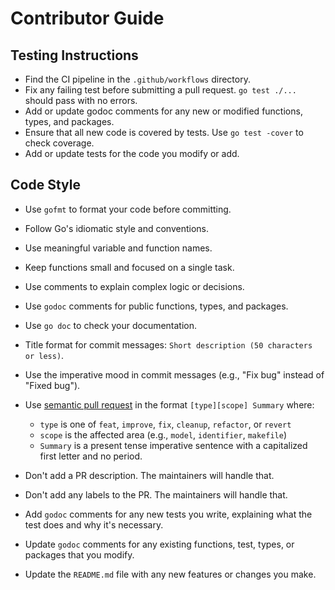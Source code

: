# Contributor Guide

## Testing Instructions

- Find the CI pipeline in the `.github/workflows` directory.
- Fix any failing test before submitting a pull request. `go test ./...` should pass with no errors.
- Add or update godoc comments for any new or modified functions, types, and packages.
- Ensure that all new code is covered by tests. Use `go test -cover` to check coverage.
- Add or update tests for the code you modify or add.

## Code Style

- Use `gofmt` to format your code before committing.
- Follow Go's idiomatic style and conventions.
- Use meaningful variable and function names.
- Keep functions small and focused on a single task.
- Use comments to explain complex logic or decisions.
- Use `godoc` comments for public functions, types, and packages.
- Use `go doc` to check your documentation.
- Title format for commit messages: `Short description (50 characters or less)`.
- Use the imperative mood in commit messages (e.g., "Fix bug" instead of "Fixed bug").
- Use [semantic pull request](https://pulsar.apache.org/contribute/develop-semantic-title/ ) in the format `[type][scope] Summary` where:
  * `type` is one of `feat`, `improve`, `fix`, `cleanup`, `refactor`, or `revert`
  * `scope` is the affected area (e.g., `model`, `identifier`, `makefile`)
  * `Summary` is a present tense imperative sentence with a capitalized first letter and no period.

- Don't add a PR description. The maintainers will handle that.
- Don't add any labels to the PR. The maintainers will handle that.
- Add `godoc` comments for any new tests you write, explaining what the test does and why it's necessary.
- Update `godoc` comments for any existing functions, test, types, or packages that you modify.
- Update the `README.md` file with any new features or changes you make.